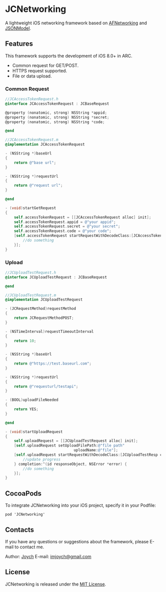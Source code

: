 # JCNetworking
A lightweight iOS networking framework based on [AFNetworking](https://github.com/AFNetworking/AFNetworking) and [JSONModel](https://github.com/icanzilb/JSONModel).

## Features
This framework supports the development of iOS 8.0+ in ARC.

* Common request for GET/POST.
* HTTPS request supported.
* File or data upload.

### Common Request
```objective-c
//JCAccessTokenRequest.h
@interface JCAccessTokenRequest : JCBaseRequest

@property (nonatomic, strong) NSString *appid;
@property (nonatomic, strong) NSString *secret;
@property (nonatomic, strong) NSString *code;

@end

//JCAccessTokenRequest.m
@implementation JCAccessTokenRequest

- (NSString *)baseUrl
{
    return @"base url";
}

- (NSString *)requestUrl
{
    return @"request url";
}

@end
```

```objective-c
- (void)startGetRequest
{
    self.accessTokenRequest = [[JCAccessTokenRequest alloc] init];
    self.accessTokenRequest.appid = @"your appid";
    self.accessTokenRequest.secret = @"your secret";
    self.accessTokenRequest.code = @"your code";
    [self.accessTokenRequest startRequestWithDecodeClass:[JCAccessTokenResp class] completion:^(id responseObject, NSError *error) {
    	//do something
    }];
}
```

### Upload
```objective-c
//JCUploadTestRequest.h
@interface JCUploadTestRequest : JCBaseRequest

@end

//JCUploadTestRequest.m
@implementation JCUploadTestRequest

- (JCRequestMethod)requestMethod
{
    return JCRequestMethodPOST;
}

- (NSTimeInterval)requestTimeoutInterval
{
    return 10;
}

- (NSString *)baseUrl
{
    return @"https://test.baseurl.com";
}

- (NSString *)requestUrl
{
    return @"requesturl/testapi";
}

- (BOOL)uploadFileNeeded
{
    return YES;
}

@end
```

```objective-c
- (void)startUploadRequest
{
    self.uploadRequest = [[JCUploadTestRequest alloc] init];
    [self.uploadRequest setUploadFilePath:@"file path"
                               uploadName:@"file"];
    [self.uploadRequest startRequestWithDecodeClass:[JCUploadTestResp class] progress:^(NSProgress *progress) {
        //update progress
    } completion:^(id responseObject, NSError *error) {
        //do something
    }];
}
```

## CocoaPods
To integrate JCNetworking into your iOS project, specify it in your Podfile:
    
	pod 'JCNetworking'

## Contacts
If you have any questions or suggestions about the framework, please E-mail to contact me.

Author: [Joych](https://github.com/imjoych)	
E-mail: imjoych@gmail.com

## License
JCNetworking is released under the [MIT License](https://github.com/imjoych/JCNetworking/blob/master/LICENSE).
